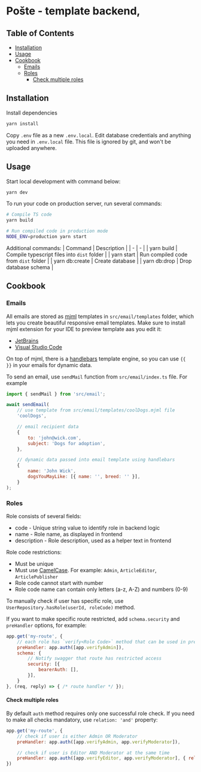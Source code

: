 # Pošte - template backend,

## Table of Contents

- [Installation](#installation)
- [Usage](#usage)
- [Cookbook](#cookbook)
  - [Emails](#emails)
  - [Roles](#roles)
    - [Check multiple roles](#check-multiple-roles)

## Installation
Install dependencies

```bash
yarn install
```

Copy `.env` file as a new `.env.local`. Edit database credentials and anything you need in `.env.local` file. This file is ignored by git, and won't be uploaded anywhere.

## Usage

Start local development with command below:

```bash
yarn dev
```

To run your code on production server, run several commands:
```bash
# Compile TS code
yarn build

# Run compiled code in production mode
NODE_ENV=production yarn start
```

Additional commands:
| Command | Description |
| - | - |
| yarn build | Compile typescript files into `dist` folder |
| yarn start | Run compiled code from `dist` folder |
| yarn db:create | Create database |
| yarn db:drop | Drop database schema  |

## Cookbook

### Emails

All emails are stored as [mjml](https://mjml.io/) templates in `src/email/templates` folder, which lets you create beautiful responsive email templates.
Make sure to install mjml extension for your IDE to preview template aas you edit it:
 - [JetBrains](https://plugins.jetbrains.com/plugin/16418-mjml-support)
 - [Visual Studio Code](https://marketplace.visualstudio.com/items?itemName=mjmlio.vscode-mjml)

On top of mjml, there is a [handlebars](https://handlebarsjs.com/) template engine, so you can use `{{  }}` in your emails for dynamic data.

To send an email, use `sendMail` function from `src/email/index.ts` file. For example
```javascript
import { sendMail } from 'src/email';

await sendEmail(
    // use template from src/email/templates/coolDogs.mjml file
    'coolDogs',

    // email recipient data
    {
        to: 'john@wick.com',
        subject: 'Dogs for adoption',
    },

    // dynamic data passed into email template using handlebars
    {
        name: 'John Wick',
        dogsYouMayLike: [{ name: '', breed: '' }],
    }
);
```

### Roles

Role consists of several fields:
- code - Unique string value to identify role in backend logic
- name - Role name, as displayed in frontend
- description - Role description, used as a helper text in frontend

Role code restrictions:
- Must be unique
- Must use [CamelCase](https://en.wikipedia.org/wiki/Camel_case). For example: `Admin`, `ArticleEditor`, `ArticlePublisher`
- Role code cannot start with number
- Role code name can contain only letters (a-z, A-Z) and numbers (0-9)

To manually check if user has specific role, use `UserRepository.hasRole(userId, roleCode)` method.

If you want to make specific route restricted, add `schema.security` and `preHandler` options, for example:
```javascript
app.get('my-route', {
    // each role has `verify<Role Code>` method that can be used in pre-handler
    preHandler: app.auth([app.verifyAdmin]),
    schema: {
        // Notify swagger that route has restricted access
        security: [{
            bearerAuth: [],
        }],
    }
}, (req, reply) => { /* route handler */ });
```

#### Check multiple roles
By default `auth` method requires only one successful role check. If you need to make all checks mandatory, use `relation: 'and'` property:

```javascript
app.get('my-route', {
    // check if user is either Admin OR Moderator
    preHandler: app.auth([app.verifyAdmin, app.verifyModerator]),

    // check if user is Editor AND Moderator at the same time
    preHandler: app.auth([app.verifyEditor, app.verifyModerator], { relation: 'and' }),
})
```
